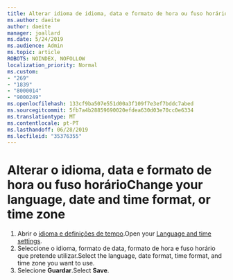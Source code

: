 ```yaml
---
title: Alterar idioma de idioma, data e formato de hora ou fuso horário no Outlook.com
ms.author: daeite
author: daeite
manager: joallard
ms.date: 5/24/2019
ms.audience: Admin
ms.topic: article
ROBOTS: NOINDEX, NOFOLLOW
localization_priority: Normal
ms.custom:
- "269"
- "1839"
- "8000014"
- "9000249"
ms.openlocfilehash: 133cf9ba507e551d00a3f109f7e3ef7bddc7abed
ms.sourcegitcommit: 5fb7a4b28859690020efdea630d03e70cc0e6334
ms.translationtype: MT
ms.contentlocale: pt-PT
ms.lasthandoff: 06/28/2019
ms.locfileid: "35376355"
---
```

# <a name="change-your-language-date-and-time-format-or-time-zone"></a><span data-ttu-id="de70f-102">Alterar o idioma, data e formato de hora ou fuso horário</span><span class="sxs-lookup"><span data-stu-id="de70f-102">Change your language, date and time format, or time zone</span></span>

1. <span data-ttu-id="de70f-103">Abrir o [idioma e definições de tempo](https://go.microsoft.com/fwlink/?linkid=2085505).</span><span class="sxs-lookup"><span data-stu-id="de70f-103">Open your [Language and time settings](https://go.microsoft.com/fwlink/?linkid=2085505).</span></span>
1. <span data-ttu-id="de70f-104">Seleccione o idioma, formato de data, formato de hora e fuso horário que pretende utilizar.</span><span class="sxs-lookup"><span data-stu-id="de70f-104">Select the language, date format, time format, and time zone you want to use.</span></span>
1. <span data-ttu-id="de70f-105">Selecione **Guardar**.</span><span class="sxs-lookup"><span data-stu-id="de70f-105">Select **Save**.</span></span>